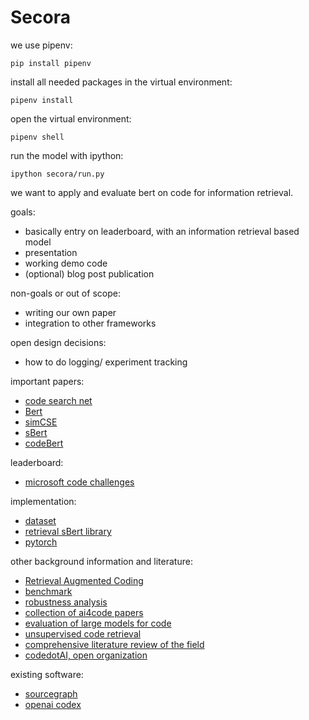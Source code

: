 # Secora


we use pipenv:
```
pip install pipenv
```

install all needed packages in the virtual environment:
```
pipenv install
```

open the virtual environment:
```
pipenv shell
```

run the model with ipython:
```
ipython secora/run.py
```

we want to apply and evaluate bert on code for information retrieval.


goals:

- basically entry on leaderboard, with an information retrieval based model
- presentation
- working demo code
- (optional) blog post publication

non-goals or out of scope:

- writing our own paper 
- integration to other frameworks

open design decisions:
- how to do logging/ experiment tracking


important papers:  

- [code search net](https://arxiv.org/pdf/1909.09436.pdf)
- [Bert](https://arxiv.org/abs/1810.04805)
- [simCSE](https://arxiv.org/abs/2104.08821)
- [sBert](https://arxiv.org/abs/1908.10084)
- [codeBert](https://github.com/microsoft/CodeBERT)


leaderboard:

- [microsoft code challenges](https://microsoft.github.io/CodeXGLUE/)


implementation:

- [dataset](https://huggingface.co/datasets/code_x_glue_tc_text_to_code)
- [retrieval sBert library](https://www.sbert.net/index.html)
- [pytorch](https://pytorch.org/docs/stable/index.html)


other background information and literature:

- [Retrieval Augmented Coding](https://arxiv.org/pdf/2108.11601.pdf)
- [benchmark](https://github.com/openai/human-eval)
- [robustness analysis](https://arxiv.org/pdf/2002.03043.pdf)
- [collection of ai4code papers](https://github.com/bdqnghi/awesome-ai4code-papers)
- [evaluation of large models for code](https://arxiv.org/abs/2107.03374)
- [unsupervised code retrieval](https://arxiv.org/abs/2009.02731)
- [comprehensive literature review of the field](https://arxiv.org/abs/2009.06520)
- [codedotAI, open organization](https://github.com/CodedotAl)


existing software:

- [sourcegraph](https://sourcegraph.com/search)
- [openai codex](https://openai.com/blog/openai-codex/)

